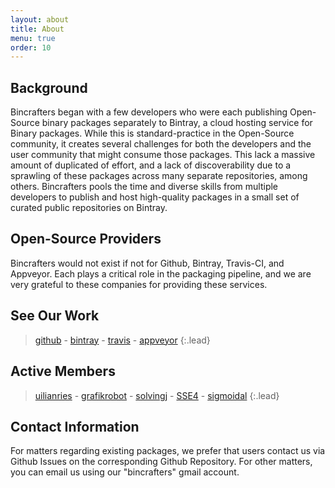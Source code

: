 ```yaml
---
layout: about
title: About
menu: true
order: 10
---
```

## Background
Bincrafters began with a few developers who were each publishing Open-Source binary packages separately to Bintray, a cloud hosting service for Binary packages. While this is standard-practice in the Open-Source community, it creates several challenges for both the developers and the user community that might consume those packages. This lack a massive amount of duplicated of effort, and a lack of discoverability due to a sprawling of these packages across many separate repositories, among others. Bincrafters pools the time and diverse skills from multiple developers to publish and host high-quality packages in a small set of curated public repositories on Bintray.

## Open-Source Providers
Bincrafters would not exist if not for Github, Bintray, Travis-CI, and Appveyor. Each plays a critical role in the packaging pipeline, and we are very grateful to these companies for providing these services. 

## See Our Work

> [github](https://github.com/bincrafters) - [bintray](https://bintray.com/bincrafters) - [travis](https://travis-ci.org/bincrafters) - [appveyor](https://appveyor.com/bincrafters)
{:.lead}


## Active Members

> [uilianries](https://github.com/uilianries) - [grafikrobot](https://github.com/grafikrobot) - [solvingj](https://github.com/solvingj) - [SSE4](https://github.com/SSE4) - [sigmoidal](https://www.npcglib.org/~stathis/blog)
{:.lead}


## Contact Information

For matters regarding existing packages, we prefer that users contact us via Github Issues on the corresponding Github Repository.  For other matters, you can email us using our "bincrafters" gmail account. 